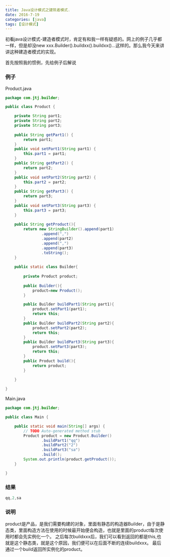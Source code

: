 ```yaml
---
title: Java设计模式之建筑者模式.
date: 2016-7-19
categories: [java]
tags: [设计模式]
---
```

初看java设计模式-建造者模式时，肯定有和我一样有疑惑的。网上的例子几乎都一样，但是却没new xxx.Builder().buildxx().buildxx()...这样的。那么我今天来讲讲这种建造者模式的实现。

首先按照我的惯例，先给例子后解说

### 例子
Product.java
<!-- more -->
```java
package com.jtj.builder;

public class Product {

	private String part1;
	private String part2;
	private String part3;
	
	public String getPart1() {
		return part1;
	}
	public void setPart1(String part1) {
		this.part1 = part1;
	}
	public String getPart2() {
		return part2;
	}
	public void setPart2(String part2) {
		this.part2 = part2;
	}
	public String getPart3() {
		return part3;
	}
	public void setPart3(String part3) {
		this.part3 = part3;
	}
	
	public String getProduct(){
		return new StringBuilder().append(part1)
				.append(",")
				.append(part2)
				.append(",")
				.append(part3)
				.toString();
	}
	
	public static class Builder{
		
		private Product product;
		
		public Builder(){
			product=new Product();
		}

		public Builder buildPart1(String part1){
			product.setPart1(part1);
			return this;
		}
		public Builder buildPart2(String part2){
			product.setPart2(part2);
			return this;
		}
		public Builder buildPart3(String part3){
			product.setPart3(part3);
			return this;
		}
		public Product build(){
			return product;
		}
		
	}

}
```
Main.java
```java
package com.jtj.builder;

public class Main {

	public static void main(String[] args) {
		// TODO Auto-generated method stub
		Product product = new Product.Builder()
		        .buildPart1("qq")
				.buildPart2("2")
				.buildPart3("sa")
				.build();
		System.out.println(product.getProduct());
	}

}
```
### 结果
```java
qq,2,sa
```
### 说明
product是产品，是我们需要构建的对象，里面有静态的构造器Builder，由于是静态类，里面构造方法在使用的时候最开始便会构造，也就是里面的product每次使用时都会先实例化一个。
之后每次buildxxx后，我们可以看到返回的都是this,也就是这个静态类，就是这个原因，我们便可以在后面不断的连续buildxxx。
最后通过一个build返回所实例化的product。

